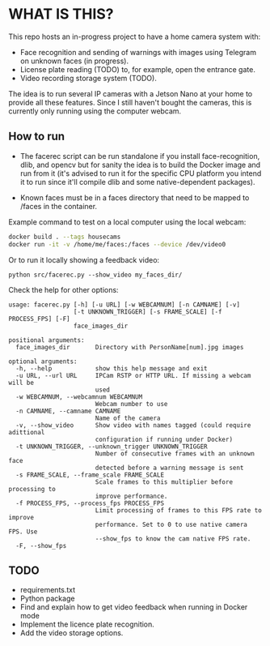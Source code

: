 # WHAT IS THIS?

This repo hosts an in-progress project to have a home camera system with:

- Face recognition and sending of warnings with images using Telegram on unknown
  faces (in progress).
- License plate reading (TODO) to, for example, open the entrance gate.
- Video recording storage system (TODO).

The idea is to run several IP cameras with a Jetson Nano at your home to provide
all these features. Since I still haven't bought the cameras, this is
currently only running using the computer webcam.

## How to run

- The facerec script can be run standalone if you install face-recognition,
  dlib, and opencv but for sanity the idea is to build the Docker image and run 
  from it (it's advised to run it for the specific CPU platform you intend it to
  run since it'll compile dlib and some native-dependent packages).

- Known faces must be in a faces directory that need to be mapped to /faces in 
  the container.

Example command to test on a local computer using the local webcam:

```bash
docker build . --tags housecams
docker run -it -v /home/me/faces:/faces --device /dev/video0
```

Or to run it locally showing a feedback video:

```
python src/facerec.py --show_video my_faces_dir/
```

Check the help for other options:

```
usage: facerec.py [-h] [-u URL] [-w WEBCAMNUM] [-n CAMNAME] [-v]
                  [-t UNKNOWN_TRIGGER] [-s FRAME_SCALE] [-f PROCESS_FPS] [-F]
                  face_images_dir

positional arguments:
  face_images_dir       Directory with PersonName[num].jpg images

optional arguments:
  -h, --help            show this help message and exit
  -u URL, --url URL     IPCam RSTP or HTTP URL. If missing a webcam will be
                        used
  -w WEBCAMNUM, --webcamnum WEBCAMNUM
                        Webcam number to use
  -n CAMNAME, --camname CAMNAME
                        Name of the camera
  -v, --show_video      Show video with names tagged (could require adittional
                        configuration if running under Docker)
  -t UNKNOWN_TRIGGER, --unknown_trigger UNKNOWN_TRIGGER
                        Number of consecutive frames with an unknown face
                        detected before a warning message is sent
  -s FRAME_SCALE, --frame_scale FRAME_SCALE
                        Scale frames to this multiplier before processing to
                        improve performance.
  -f PROCESS_FPS, --process_fps PROCESS_FPS
                        Limit processing of frames to this FPS rate to improve
                        performance. Set to 0 to use native camera FPS. Use
                        --show_fps to know the cam native FPS rate.
  -F, --show_fps
```

## TODO

- requirements.txt
- Python package
- Find and explain how to get video feedback when running in Docker mode
- Implement the licence plate recognition.
- Add the video storage options.

